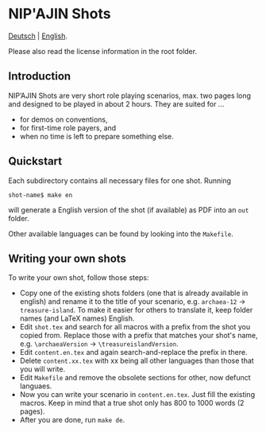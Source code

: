 # NIP'AJIN Shots

[Deutsch](README.md) | [English](README.en.md).

Please also read the license information in the root folder.

## Introduction

NIP’AJIN Shots are very short role playing scenarios, max. two pages long and designed to be played in about 2 hours. They are suited for ...

* for demos on conventions,
* for first-time role payers, and
* when no time is left to prepare something else.

## Quickstart

Each subdirectory contains all necessary files for one shot. Running

```
shot-name$ make en
```

will generate a English version of the shot (if available) as PDF into an `out` folder.

Other available languages can be found by looking into the `Makefile`.

## Writing your own shots

To write your own shot, follow those steps:

* Copy one of the existing shots folders (one that is already available in english) and rename it to the title of your scenario, e.g. `archaea-12` -> `treasure-island`. To make it easier for others to translate it, keep folder names (and LaTeX names) English.
* Edit `shot.tex` and search for all macros with a prefix from the shot you copied from. Replace those with a prefix that matches your shot's name, e.g. `\archaeaVersion` -> `\treasureislandVersion`.
* Edit `content.en.tex` and again search-and-replace the prefix in there.
* Delete `content.xx.tex` with xx being all other languages than those that you will write.
* Edit `Makefile` and remove the obsolete sections for other, now defunct languaes.
* Now you can write your scenario in `content.en.tex`. Just fill the existing macros. Keep in mind that a true shot only has 800 to 1000 words (2 pages).
* After you are done, run `make de`.
